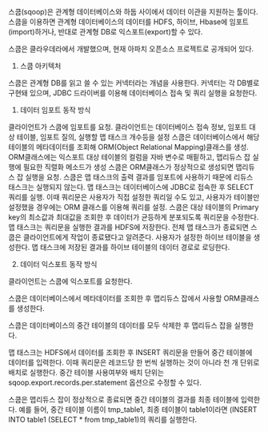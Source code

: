 스쿱(sqoop)은 관계형 데이터베이스와 하둡 사이에서 데이터 이관을 지원하는 툴이다. 스쿱을 이용하면 관계형 데이터베이스의 데이터를 HDFS, 하이브, Hbase에 임포트(import)하거나, 반대로 관계형 DB로 익스포트(export)할 수 있다. 

스쿱은 클라우데라에서 개발했으며, 현재 아파치 오픈소스 프로젝트로 공개되어 있다.



1. 스쿱 아키텍처

스쿱은 관계형 DB를 읽고 쓸 수 있는 커넥터라는 개념을 사용한다. 커넥터는 각 DB별로 구현돼 있으며, JDBC 드라이버를 이용해 데이터베이스 접속 및 쿼리 실행을 요청한다.







1) 데이터 임포트 동작 방식





클라이언트가 스쿱에 임포트를 요청. 클라이언트는 데이터베이스 접속 정보, 임포트 대상 테이블, 임포트 질의, 실행할 맵 태스크 개수등을 설정
스쿱은 데이터베이스에서 해당 테이블의 메타데이터를 조회해 ORM(Object Relational Mapping)클래스를 생성. ORM클래스에는 익스포트 대상 테이블의 컬럼을 자바 변수로 매핕하고, 맵리듀스 잡 실행에 필요한 직렬화 메소드가 생성
스쿱은 ORM클래스가 정상적으로 생성되면 맵리듀스 잡 실행을 요청. 스쿱은 맵 태스크의 출력 결과를 임포트에 사용하기 때문에 리듀스 태스크는 실행되지 않는다.
맵 태스크는 데이터베이스에 JDBC로 접속한 후 SELECT 쿼리를 실행. 이때 쿼리문은 사용자가 직접 설정한 쿼리일 수도 있고, 사용자가 테이블만 설정했을 경우에는 ORM 클래스를 이용해 쿼리를 설정.
스쿱은 대상 테이블의 Primary key의 최소값과 최대값을 조회한 후 데이터가 균등하게 분포되도록 쿼리문을 수정한다.
맵 태스크는 쿼리문을 실행한 결과를 HDFS에 저장한다. 전체 맵 태스크가 종료되면 스쿱은 클라이언트에게 작업이 종료됐다고 알려준다.
사용자가 설정한 하이브 테이블을 생성한다.
맵 태스크에 저장된 결과를 하이브 테이블의 데이터 경로로 로딩한다.

2) 데이터 익스포트 동작 방식




클라이언트는 스쿱에 익스포트를 요청한다.

스쿱은 데이터베이스에서 메타데이터를 조회한 후 맵리듀스 잡에서 사용할 ORM클래스를 생성한다.

스쿱은 데이터베이스의 중간 테이블의 데이터를 모두 삭제한 후 맵리듀스 잡을 실행한다.

맵 태스크는 HDFS에서 데이터를 조회한 후 INSERT 쿼리문을 만들어 중간 테이블에 데이터를 입력한다. 이때 쿼리문은 레코드당 한 번씩 실행하는 것이 아니라 천 개 단위로 배치로 실행한다. 중간 테이블 사용여부와 배치 단위는 sqoop.export.records.per.statement 옵션으로 수정할 수 있다.

스쿱은 맵리듀스 잡이 정상적으로 종료되면 중간 테이블의 결과를 최종 테이블에 입력한다. 예를 들어, 중간 테이블 이름이 tmp_table1, 최종 테이블이 table1이라면 (INSERT INTO table1 (SELECT * from tmp_table1)의 쿼리를 실행한다.

